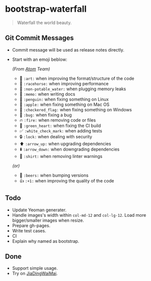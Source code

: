 # bootstrap-waterfall
> Waterfall the world beauty.

## Git Commit Messages
* Commit message will be used as release notes directly.  
* Start with an emoji beblow:  

  *(From [Atom](https://github.com/atom/atom/blob/master/CONTRIBUTING.md) Team)*
    * :art: `:art:` when improving the format/structure of the code
    * :racehorse: `:racehorse:` when improving performance
    * :non-potable_water: `:non-potable_water:` when plugging memory leaks
    * :memo: `:memo:` when writing docs
    * :penguin: `:penguin:` when fixing something on Linux
    * :apple: `:apple:` when fixing something on Mac OS
    * :checkered_flag: `:checkered_flag:` when fixing something on Windows
    * :bug: `:bug:` when fixing a bug
    * :fire: `:fire:` when removing code or files
    * :green_heart: `:green_heart:` when fixing the CI build
    * :white_check_mark: `:white_check_mark:` when adding tests
    * :lock: `:lock:` when dealing with security
    * :arrow_up: `:arrow_up:` when upgrading dependencies
    * :arrow_down: `:arrow_down:` when downgrading dependencies
    * :shirt: `:shirt:` when removing linter warnings
  
  *(or)*
    * :beers: `:beers:` when bumping versions
    * :+1: `:+1:` when improving the quality of the code

## Todo
* Update Yeoman generater.
* Handle images's width within `col-md-12` and `col-lg-12`. Load more bigger/smaller images when resize.
* Prepare gh-pages.
* Write test cases.
* CI
* Explain why named as bootstrap.

## Done
* Support simple usage.
* Try on [JiaDingWaiMai](https://github.com/Mystist/JiaDingWaiMai).

